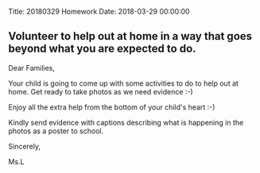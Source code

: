Title: 20180329 Homework
Date: 2018-03-29 00:00:00


## Volunteer to help out at home in a way that goes beyond what you are expected to do.

Dear Families,



Your child is going to come up with some activities to do to help out at home. Get ready to take photos as we need evidence :-)



Enjoy all the extra help from the bottom of your child's heart :-)



Kindly send evidence with captions describing what is happening in the photos as a poster to school.



Sincerely,

Ms.L
